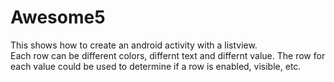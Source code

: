 Awesome5
========

This shows how to create an android activity with a listview.  
Each row can be different colors, differnt text and differnt value.
The row for each value could be used to determine if a row is enabled, visible, etc.
